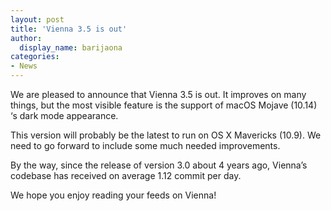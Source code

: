 ```yaml
---
layout: post
title: 'Vienna 3.5 is out'
author:
  display_name: barijaona
categories:
- News
---
```

We are pleased to announce that Vienna 3.5 is out. It improves on many things, but the most visible feature is the support of macOS Mojave (10.14) ‘s dark mode appearance.

This version will probably be the latest to run on OS X Mavericks (10.9). We need to go forward to include some much needed improvements.

By the way, since the release of version 3.0 about 4 years ago, Vienna’s codebase has received on average 1.12 commit per day.

We hope you enjoy reading your feeds on Vienna!
